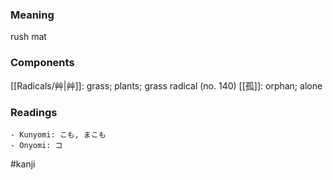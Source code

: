 ### Meaning

rush mat

### Components

[[Radicals/艸|艸]]: grass; plants; grass radical (no. 140) [[孤]]: orphan; alone

### Readings

```
- Kunyomi: こも, まこも
- Onyomi: コ
```

#kanji